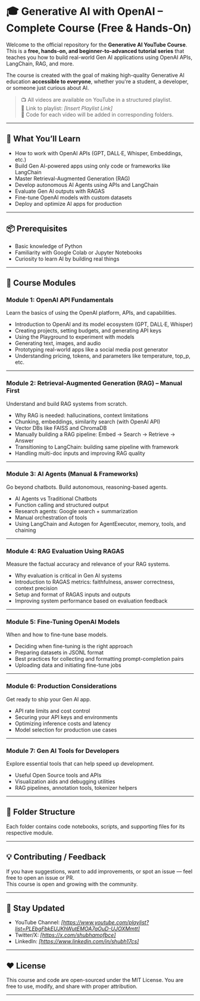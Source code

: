 # 🎓 Generative AI with OpenAI – Complete Course (Free & Hands-On)

Welcome to the official repository for the **Generative AI YouTube Course**.  
This is a **free, hands-on, and beginner-to-advanced tutorial series** that teaches you how to build real-world Gen AI applications using OpenAI APIs, LangChain, RAG, and more.

The course is created with the goal of making high-quality Generative AI education **accessible to everyone**, whether you're a student, a developer, or someone just curious about AI.

> 📺 All videos are available on YouTube in a structured playlist.  
> 🔗 Link to playlist: *[Insert Playlist Link]*  
> 📌 Code for each video will be added in corresponding folders.

---

## 🧠 What You’ll Learn

- How to work with OpenAI APIs (GPT, DALL·E, Whisper, Embeddings, etc.)
- Build Gen AI-powered apps using only code or frameworks like LangChain
- Master Retrieval-Augmented Generation (RAG)
- Develop autonomous AI Agents using APIs and LangChain
- Evaluate Gen AI outputs with RAGAS
- Fine-tune OpenAI models with custom datasets
- Deploy and optimize AI apps for production

---

## 📦 Prerequisites

- Basic knowledge of Python
- Familiarity with Google Colab or Jupyter Notebooks
- Curiosity to learn AI by building real things

---

## 📘 Course Modules

### **Module 1: OpenAI API Fundamentals**
Learn the basics of using the OpenAI platform, APIs, and capabilities.

- Introduction to OpenAI and its model ecosystem (GPT, DALL·E, Whisper)
- Creating projects, setting budgets, and generating API keys
- Using the Playground to experiment with models
- Generating text, images, and audio
- Prototyping real-world apps like a social media post generator
- Understanding pricing, tokens, and parameters like temperature, top_p, etc.

---

### **Module 2: Retrieval-Augmented Generation (RAG) – Manual First**
Understand and build RAG systems from scratch.

- Why RAG is needed: hallucinations, context limitations
- Chunking, embeddings, similarity search (with OpenAI API)
- Vector DBs like FAISS and ChromaDB
- Manually building a RAG pipeline: Embed → Search → Retrieve → Answer
- Transitioning to LangChain: building same pipeline with framework
- Handling multi-doc inputs and improving RAG quality

---

### **Module 3: AI Agents (Manual & Frameworks)**
Go beyond chatbots. Build autonomous, reasoning-based agents.

- AI Agents vs Traditional Chatbots
- Function calling and structured output
- Research agents: Google search + summarization
- Manual orchestration of tools
- Using LangChain and Autogen for AgentExecutor, memory, tools, and chaining

---

### **Module 4: RAG Evaluation Using RAGAS**
Measure the factual accuracy and relevance of your RAG systems.

- Why evaluation is critical in Gen AI systems
- Introduction to RAGAS metrics: faithfulness, answer correctness, context precision
- Setup and format of RAGAS inputs and outputs
- Improving system performance based on evaluation feedback

---

### **Module 5: Fine-Tuning OpenAI Models**
When and how to fine-tune base models.

- Deciding when fine-tuning is the right approach
- Preparing datasets in JSONL format
- Best practices for collecting and formatting prompt-completion pairs
- Uploading data and initiating fine-tune jobs

---

### **Module 6: Production Considerations**
Get ready to ship your Gen AI app.

- API rate limits and cost control
- Securing your API keys and environments
- Optimizing inference costs and latency
- Model selection for production use cases

---

### **Module 7: Gen AI Tools for Developers**
Explore essential tools that can help speed up development.

- Useful Open Source tools and APIs
- Visualization aids and debugging utilities
- RAG pipelines, annotation tools, tokenizer helpers

---

## 📂 Folder Structure


Each folder contains code notebooks, scripts, and supporting files for its respective module.

---

## 💡 Contributing / Feedback

If you have suggestions, want to add improvements, or spot an issue — feel free to open an issue or PR.  
This course is open and growing with the community.

---

## 📢 Stay Updated

- YouTube Channel: *[https://www.youtube.com/playlist?list=PLEbgFbkEUJKhWutEMOA7aOuD-UJOXMmtt]*  
- Twitter/X: *[https://x.com/shubhamofbce]*  
- LinkedIn: *[https://www.linkedin.com/in/shubh17cs]*

---

## ❤️ License

This course and code are open-sourced under the MIT License. You are free to use, modify, and share with proper attribution.

---
